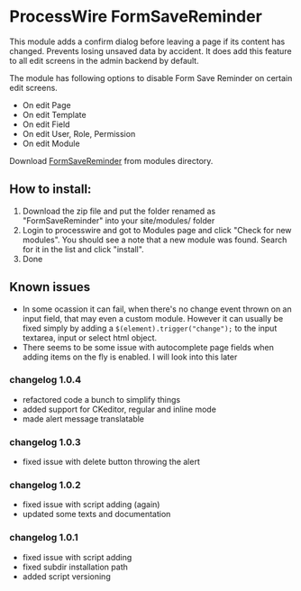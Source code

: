 # ProcessWire FormSaveReminder

This module adds a confirm dialog before leaving a page if its content has changed. Prevents losing unsaved data by accident. It does add this feature to all edit screens in the admin backend by default.

The module has following options to disable Form Save Reminder on certain edit screens.

- On edit Page
- On edit Template
- On edit Field
- On edit User, Role, Permission
- On edit Module

Download [FormSaveReminder](http://mods.pw/y) from modules directory.

## How to install:

1. Download the zip file and put the folder renamed as "FormSaveReminder" into your site/modules/ folder
2. Login to processwire and got to Modules page and click "Check for new modules". You should see a note that a new module was found. Search for it in the list and click "install".
3. Done

## Known issues

- In some ocassion it can fail, when there's no change event thrown on an input field, that may even a custom module. However it can usually be fixed simply by adding a `$(element).trigger("change");` to the input textarea, input or select html object.
- There seems to be some issue with autocomplete page fields when adding items on the fly is enabled. I will look into this later

### changelog 1.0.4
- refactored code a bunch to simplify things
- added support for CKeditor, regular and inline mode
- made alert message translatable

### changelog 1.0.3
- fixed issue with delete button throwing the alert

### changelog 1.0.2
- fixed issue with script adding (again)
- updated some texts and documentation

### changelog 1.0.1
- fixed issue with script adding
- fixed subdir installation path
- added script versioning